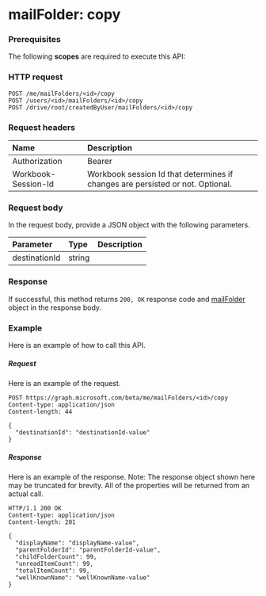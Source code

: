 # mailFolder: copy


### Prerequisites
The following **scopes** are required to execute this API: 
### HTTP request
<!-- { "blockType": "ignored" } -->
```http
POST /me/mailFolders/<id>/copy
POST /users/<id>/mailFolders/<id>/copy
POST /drive/root/createdByUser/mailFolders/<id>/copy

```
### Request headers
| Name       | Description|
|:---------------|:----------|
| Authorization  | Bearer <code>|
| Workbook-Session-Id  | Workbook session Id that determines if changes are persisted or not. Optional.|

### Request body
In the request body, provide a JSON object with the following parameters.

| Parameter	   | Type	|Description|
|:---------------|:--------|:----------|
|destinationId|string||

### Response
If successful, this method returns `200, OK` response code and [mailFolder](../resources/mailfolder.md) object in the response body.

### Example
Here is an example of how to call this API.
##### Request
Here is an example of the request.
<!-- {
  "blockType": "request",
  "name": "mailfolder_copy"
}-->
```http
POST https://graph.microsoft.com/beta/me/mailFolders/<id>/copy
Content-type: application/json
Content-length: 44

{
  "destinationId": "destinationId-value"
}
```

##### Response
Here is an example of the response. Note: The response object shown here may be truncated for brevity. All of the properties will be returned from an actual call.
<!-- {
  "blockType": "response",
  "truncated": true,
  "@odata.type": "microsoft.graph.mailfolder"
} -->
```http
HTTP/1.1 200 OK
Content-type: application/json
Content-length: 201

{
  "displayName": "displayName-value",
  "parentFolderId": "parentFolderId-value",
  "childFolderCount": 99,
  "unreadItemCount": 99,
  "totalItemCount": 99,
  "wellKnownName": "wellKnownName-value"
}
```

<!-- uuid: 8fcb5dbc-d5aa-4681-8e31-b001d5168d79
2015-10-25 14:57:30 UTC -->
<!-- {
  "type": "#page.annotation",
  "description": "mailFolder: copy",
  "keywords": "",
  "section": "documentation",
  "tocPath": ""
}-->